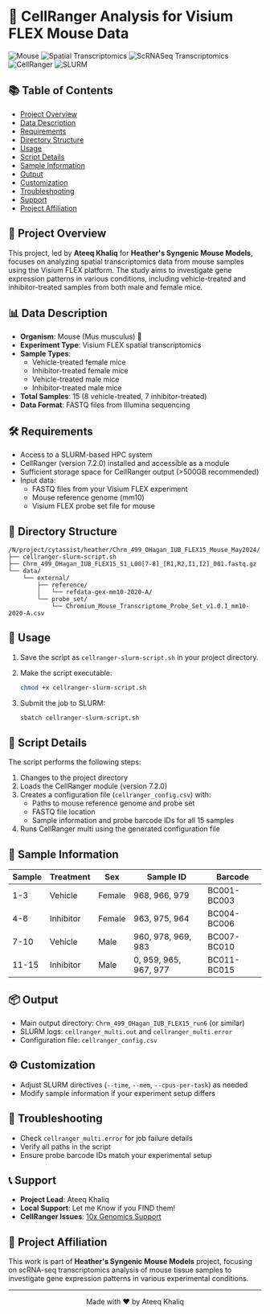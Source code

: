 # 🧬 CellRanger Analysis for Visium FLEX Mouse Data

![Mouse](https://img.shields.io/badge/Organism-Mouse-blue)
![Spatial Transcriptomics](https://img.shields.io/badge/Method-Spatial%20Transcriptomics-brightgreen)
![ScRNASeq Transcriptomics](https://img.shields.io/badge/Method-Spatial%20Transcriptomics-brightgreen)
![CellRanger](https://img.shields.io/badge/Tool-CellRanger%207.2.0-orange)
![SLURM](https://img.shields.io/badge/HPC-SLURM-blueviolet)

## 📚 Table of Contents
- [Project Overview](#-project-overview)
- [Data Description](#-data-description)
- [Requirements](#️-requirements)
- [Directory Structure](#-directory-structure)
- [Usage](#-usage)
- [Script Details](#-script-details)
- [Sample Information](#-sample-information)
- [Output](#-output)
- [Customization](#️-customization)
- [Troubleshooting](#-troubleshooting)
- [Support](#-support)
- [Project Affiliation](#-project-affiliation)

## 🔬 Project Overview

This project, led by **Ateeq Khaliq** for **Heather's Syngenic Mouse Models**, focuses on analyzing spatial transcriptomics data from mouse samples using the Visium FLEX platform. The study aims to investigate gene expression patterns in various conditions, including vehicle-treated and inhibitor-treated samples from both male and female mice.

## 📊 Data Description

- **Organism**: Mouse (Mus musculus) 🐁
- **Experiment Type**: Visium FLEX spatial transcriptomics
- **Sample Types**: 
  - Vehicle-treated female mice
  - Inhibitor-treated female mice
  - Vehicle-treated male mice
  - Inhibitor-treated male mice
- **Total Samples**: 15 (8 vehicle-treated, 7 inhibitor-treated)
- **Data Format**: FASTQ files from Illumina sequencing

## 🛠️ Requirements

- Access to a SLURM-based HPC system
- CellRanger (version 7.2.0) installed and accessible as a module
- Sufficient storage space for CellRanger output (>500GB recommended)
- Input data:
  - FASTQ files from your Visium FLEX experiment
  - Mouse reference genome (mm10)
  - Visium FLEX probe set file for mouse

## 📁 Directory Structure

```
/N/project/cytassist/heather/Chrm_499_OHagan_IUB_FLEX15_Mouse_May2024/
├── cellranger-slurm-script.sh
├── Chrm_499_OHagan_IUB_FLEX15_S1_L00[7-8]_[R1,R2,I1,I2]_001.fastq.gz
└── data/
    └── external/
        ├── reference/
        │   └── refdata-gex-mm10-2020-A/
        └── probe_set/
            └── Chromium_Mouse_Transcriptome_Probe_Set_v1.0.1_mm10-2020-A.csv
```

## 🚀 Usage

1. Save the script as `cellranger-slurm-script.sh` in your project directory.

2. Make the script executable:
   ```bash
   chmod +x cellranger-slurm-script.sh
   ```

3. Submit the job to SLURM:
   ```bash
   sbatch cellranger-slurm-script.sh
   ```

## 📝 Script Details

The script performs the following steps:

1. Changes to the project directory
2. Loads the CellRanger module (version 7.2.0)
3. Creates a configuration file (`cellranger_config.csv`) with:
   - Paths to mouse reference genome and probe set
   - FASTQ file location
   - Sample information and probe barcode IDs for all 15 samples
4. Runs CellRanger multi using the generated configuration file

## 🧪 Sample Information

| Sample | Treatment | Sex | Sample ID | Barcode |
|--------|-----------|-----|-----------|---------|
| 1-3 | Vehicle | Female | 968, 966, 979 | BC001-BC003 |
| 4-6 | Inhibitor | Female | 963, 975, 964 | BC004-BC006 |
| 7-10 | Vehicle | Male | 960, 978, 969, 983 | BC007-BC010 |
| 11-15 | Inhibitor | Male | 0, 959, 965, 967, 977 | BC011-BC015 |

## 📦 Output

- Main output directory: `Chrm_499_OHagan_IUB_FLEX15_run6` (or similar)
- SLURM logs: `cellranger_multi.out` and `cellranger_multi.error`
- Configuration file: `cellranger_config.csv`

## ⚙️ Customization

- Adjust SLURM directives (`--time`, `--mem`, `--cpus-per-task`) as needed
- Modify sample information if your experiment setup differs

## 🔧 Troubleshooting

- Check `cellranger_multi.error` for job failure details
- Verify all paths in the script
- Ensure probe barcode IDs match your experimental setup

## 📞 Support

- **Project Lead**: Ateeq Khaliq
- **Local Support**: Let me Know if you FIND them! 
- **CellRanger Issues**: [10x Genomics Support](https://support.10xgenomics.com/)

## 🏢 Project Affiliation

This work is part of **Heather's Syngenic Mouse Models** project, focusing on scRNA-seq transcriptomics analysis of mouse tissue samples to investigate gene expression patterns in various experimental conditions.

---

<p align="center">
  Made with ❤️ by Ateeq Khaliq
</p>

